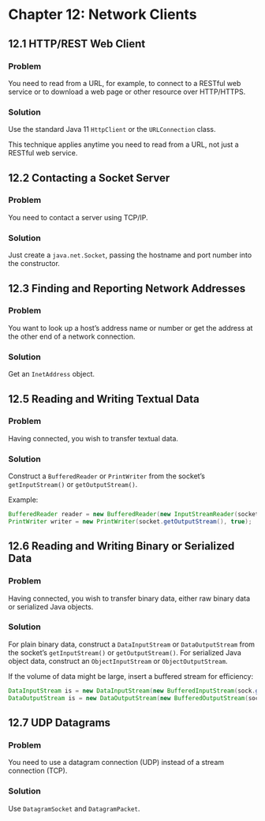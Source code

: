 # Chapter 12: Network Clients

## 12.1 HTTP/REST Web Client

### Problem

You need to read from a URL, for example, to connect to a RESTful web service or to download a web page or other resource over HTTP/HTTPS.

### Solution

Use the standard Java 11 `HttpClient` or the `URLConnection` class.

This technique applies anytime you need to read from a URL, not just a RESTful web service.

## 12.2 Contacting a Socket Server

### Problem

You need to contact a server using TCP/IP.

### Solution

Just create a `java.net.Socket`, passing the hostname and port number into the constructor.

## 12.3 Finding and Reporting Network Addresses

### Problem

You want to look up a host’s address name or number or get the address at the other end of a network connection.

### Solution

Get an `InetAddress` object.

## 12.5 Reading and Writing Textual Data

### Problem

Having connected, you wish to transfer textual data.

### Solution

Construct a `BufferedReader` or `PrintWriter` from the socket’s `getInputStream()` or `getOutputStream()`.

Example:

```java
BufferedReader reader = new BufferedReader(new InputStreamReader(socket.getInputStream()));
PrintWriter writer = new PrintWriter(socket.getOutputStream(), true);
```

## 12.6 Reading and Writing Binary or Serialized Data

### Problem

Having connected, you wish to transfer binary data, either raw binary data or serialized Java objects.

### Solution

For plain binary data, construct a `DataInputStream` or `DataOutputStream` from the socket’s `getInputStream()` or `getOutputStream()`. For serialized Java object data, construct an `ObjectInputStream` or `ObjectOutputStream`.

If the volume of data might be large, insert a buffered stream for efficiency:

```java
DataInputStream is = new DataInputStream(new BufferedInputStream(sock.getInputStream()));
DataOutputStream is = new DataOutputStream(new BufferedOutputStream(sock.getOutputStream()));
```

## 12.7 UDP Datagrams

### Problem

You need to use a datagram connection (UDP) instead of a stream connection (TCP).

### Solution

Use `DatagramSocket` and `DatagramPacket`.
